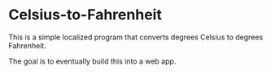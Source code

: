# Celsius-to-Fahrenheit
This is a simple localized program that converts degrees Celsius to degrees Fahrenheit.

The goal is to eventually build this into a web app.
